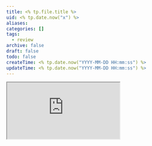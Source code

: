 ```yaml
---
title: <% tp.file.title %>
uid: <% tp.date.now("x") %>
aliases:
categories: []
tags:
  - review
archive: false
draft: false
todo: false
createTime: <% tp.date.now("YYYY-MM-DD HH:mm:ss") %>
updateTime: <% tp.date.now("YYYY-MM-DD HH:mm:ss") %>
---
```


<iframe
  class="iframe_full"
  src="https://dict.youdao.com/result?word=<% tp.file.title %>&lang=en"
>
</iframe>

